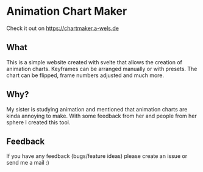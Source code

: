 # Animation Chart Maker
Check it out on https://chartmaker.a-wels.de
## What
This is a simple website created with svelte that allows the creation of animation charts. Keyframes can be arranged manually or with presets.
The chart can be flipped, frame numbers adjusted and much more.
## Why?
My sister is studying animation and mentioned that animation charts are kinda annoying to make.
With some feedback from her and people from her sphere I created this tool.

## Feedback
If you have any feedback (bugs/feature ideas) please create an issue or send me a mail :)
